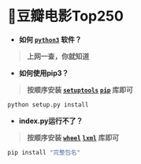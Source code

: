 # 🌈豆瓣电影Top250

* **如何 [`python3`](https://www.python.org/downloads) 软件？**

> **上网一查，你就知道**

* **如何使用pip3？**

> **按顺序安装 [`setuptools`](https://pypi.org/project/setuptools/#files) [`pip`](https://pypi.org/project/pip/#files) 库即可**

```python
python setup.py install
```

* **index.py运行不了？**

> **按顺序安装 [`wheel`](https://pypi.org/project/wheel/#files) [`lxml`](https://pypi.org/project/lxml/#files) 库即可**

```python
pip install "完整包名"
```
